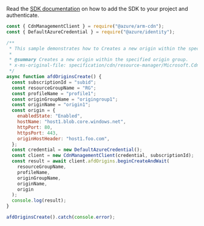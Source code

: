 Read the [SDK documentation](https://github.com/Azure/azure-sdk-for-js/blob/%40azure%2Farm-cdn_7.0.0/sdk/cdn/arm-cdn/README.md) on how to add the SDK to your project and authenticate.

```javascript
const { CdnManagementClient } = require("@azure/arm-cdn");
const { DefaultAzureCredential } = require("@azure/identity");

/**
 * This sample demonstrates how to Creates a new origin within the specified origin group.
 *
 * @summary Creates a new origin within the specified origin group.
 * x-ms-original-file: specification/cdn/resource-manager/Microsoft.Cdn/stable/2021-06-01/examples/AFDOrigins_Create.json
 */
async function afdOriginsCreate() {
  const subscriptionId = "subid";
  const resourceGroupName = "RG";
  const profileName = "profile1";
  const originGroupName = "origingroup1";
  const originName = "origin1";
  const origin = {
    enabledState: "Enabled",
    hostName: "host1.blob.core.windows.net",
    httpPort: 80,
    httpsPort: 443,
    originHostHeader: "host1.foo.com",
  };
  const credential = new DefaultAzureCredential();
  const client = new CdnManagementClient(credential, subscriptionId);
  const result = await client.afdOrigins.beginCreateAndWait(
    resourceGroupName,
    profileName,
    originGroupName,
    originName,
    origin
  );
  console.log(result);
}

afdOriginsCreate().catch(console.error);
```
